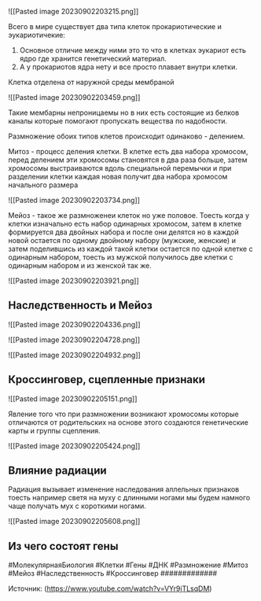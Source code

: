 
![[Pasted image 20230902203215.png]]

Всего в мире существует два типа клеток прокариотические и эукариотичекие:
1. Основное отличие между ними это то что в клетках эукариот есть ядро где хранится генетический материал.
2. А у прокариотов ядра нету и все просто плавает внутри клетки.

Клетка отделена от наружной среды мембраной 

![[Pasted image 20230902203459.png]]

Такие мембарны непроницаемы но в них есть состоящие из белков каналы которые помогают пропускать вещества по надобности.

Размножение обоих типов клетов происходит одинаково - делением.

Митоз - процесс деления клетки. В клетке есть два набора хромосом, перед делением эти хромосомы становятся в два раза больше, затем хромосомы выстраиваются вдоль специальной перемычки и при разделении клетки  каждая новая получит два набора хромосом начального размера

![[Pasted image 20230902203734.png]]

Мейоз - такое же размноженеи клеток но уже половое. Тоесть когда у клетки изначально есть набор одинарных хромосом, затем в клетке формируется два двойных набора и после они делятся но в каждой новой остается по одному двойному набору (мужские, женские) и затем поделившись из каждой такой клетки остается по одной клетке с одинарным набором, тоесть из мужской получилось две клетки с одинарным набором и из женской так же.  

![[Pasted image 20230902203921.png]]

## Наследственность и Мейоз

![[Pasted image 20230902204336.png]]

![[Pasted image 20230902204728.png]]

![[Pasted image 20230902204932.png]]

## Кроссинговер, сцепленные признаки

![[Pasted image 20230902205151.png]]

Явление того что при размножении возникают хромосомы которые отличаются от родительских на основе этого создаются генетические карты и группы сцепления.

![[Pasted image 20230902205424.png]]

## Влияние радиации 

Радиация вызывает изменение наследования аллельных признаков тоесть например светя на муху с длинными ногами мы будем намного чаще получать мух с короткими ногами. 

![[Pasted image 20230902205608.png]]

## Из чего состоят гены





#МолекулярнаяБиология #Клетки #Гены #ДНК #Размножение #Митоз #Мейоз #Наследственность #Кроссинговер #############

Источник: (https://www.youtube.com/watch?v=VYr9jTLsqDM)